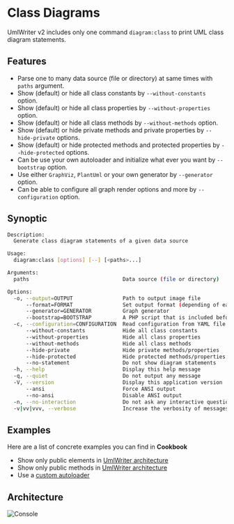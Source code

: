 <!-- markdownlint-disable MD013 -->
# Class Diagrams

UmlWriter v2 includes only one command `diagram:class` to print UML class diagram statements.

## Features

* Parse one to many data source (file or directory) at same times with `paths` argument.
* Show (default) or hide all class constants by `--without-constants` option.
* Show (default) or hide all class properties by `--without-properties` option.
* Show (default) or hide all class methods by `--without-methods` option.
* Show (default) or hide private methods and private properties by `--hide-private` options.
* Show (default) or hide protected methods and protected properties by `--hide-protected` options.
* Can be use your own autoloader and initialize what ever you want by `--bootstrap` option.
* Use either `GraphViz`, `PlantUml` or your own generator by `--generator` option.
* Can be able to configure all graph render options and more by `--configuration` option.

## Synoptic

```bash
Description:
  Generate class diagram statements of a given data source

Usage:
  diagram:class [options] [--] [<paths>...]

Arguments:
  paths                              Data source (file or directory)

Options:
  -o, --output=OUTPUT                Path to output image file
      --format=FORMAT                Set output format (depending of each generator)
      --generator=GENERATOR          Graph generator
      --bootstrap=BOOTSTRAP          A PHP script that is included before graph run
  -c, --configuration=CONFIGURATION  Read configuration from YAML file
      --without-constants            Hide all class constants
      --without-properties           Hide all class properties
      --without-methods              Hide all class methods
      --hide-private                 Hide private methods/properties
      --hide-protected               Hide protected methods/properties
      --no-statement                 Do not show diagram statements
  -h, --help                         Display this help message
  -q, --quiet                        Do not output any message
  -V, --version                      Display this application version
      --ansi                         Force ANSI output
      --no-ansi                      Disable ANSI output
  -n, --no-interaction               Do not ask any interactive question
  -v|vv|vvv, --verbose               Increase the verbosity of messages: 1 for normal output, 2 for more verbose output and 3 for debug

```

## Examples

Here are a list of concrete examples you can find in **Cookbook**

* Show only public elements in [UmlWriter architecture](../03_Cookbook/01_UmlWriter_public_architecture.md)
* Show only public methods in [UmlWriter architecture](../03_Cookbook/02_UmlWriter_public_methods_only.md)
* Use a [custom autoloader](../03_Cookbook/03_Custom_autoloader.md)

## Architecture

![Console](./console_commands.graphviz.svg)
